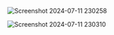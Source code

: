 
![Screenshot 2024-07-11 230258](https://github.com/K4VI12/Zoom-Clone/assets/127814865/d1c28aa5-a39d-44c3-958d-f7adee743262)

![Screenshot 2024-07-11 230310](https://github.com/K4VI12/Zoom-Clone/assets/127814865/23d368f1-a908-4545-ade7-71fbe6cc89cb)

